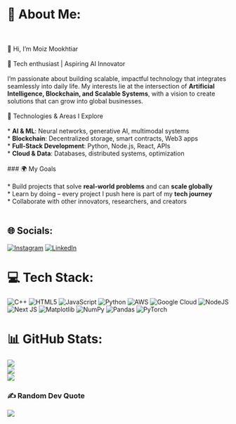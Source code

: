 # 💫 About Me:
<br><br> 👋 Hi, I’m Moiz Mookhtiar<br><br>🚀 Tech enthusiast | Aspiring AI Innovator <br><br>I’m passionate about building scalable, impactful technology that integrates seamlessly into daily life. My interests lie at the intersection of **Artificial Intelligence, Blockchain, and Scalable Systems**, with a vision to create solutions that can grow into global businesses.<br><br> 🔧 Technologies & Areas I Explore<br><br>* **AI & ML**: Neural networks, generative AI, multimodal systems<br>* **Blockchain**: Decentralized storage, smart contracts, Web3 apps<br>* **Full-Stack Development**: Python, Node.js, React, APIs<br>* **Cloud & Data**: Databases, distributed systems, optimization<br><br>### 🌍 My Goals<br><br>* Build projects that solve **real-world problems** and can **scale globally**<br>* Learn by doing – every project I push here is part of my **tech journey**<br>* Collaborate with other innovators, researchers, and creators<br><br>


## 🌐 Socials:
[![Instagram](https://img.shields.io/badge/Instagram-%23E4405F.svg?logo=Instagram&logoColor=white)](https://instagram.com/moizmookhtiar23) [![LinkedIn](https://img.shields.io/badge/LinkedIn-%230077B5.svg?logo=linkedin&logoColor=white)](https://linkedin.com/in/MoizMookhtiar) 

# 💻 Tech Stack:
![C++](https://img.shields.io/badge/c++-%2300599C.svg?style=for-the-badge&logo=c%2B%2B&logoColor=white) ![HTML5](https://img.shields.io/badge/html5-%23E34F26.svg?style=for-the-badge&logo=html5&logoColor=white) ![JavaScript](https://img.shields.io/badge/javascript-%23323330.svg?style=for-the-badge&logo=javascript&logoColor=%23F7DF1E) ![Python](https://img.shields.io/badge/python-3670A0?style=for-the-badge&logo=python&logoColor=ffdd54) ![AWS](https://img.shields.io/badge/AWS-%23FF9900.svg?style=for-the-badge&logo=amazon-aws&logoColor=white) ![Google Cloud](https://img.shields.io/badge/GoogleCloud-%234285F4.svg?style=for-the-badge&logo=google-cloud&logoColor=white) ![NodeJS](https://img.shields.io/badge/node.js-6DA55F?style=for-the-badge&logo=node.js&logoColor=white) ![Next JS](https://img.shields.io/badge/Next-black?style=for-the-badge&logo=next.js&logoColor=white) ![Matplotlib](https://img.shields.io/badge/Matplotlib-%23ffffff.svg?style=for-the-badge&logo=Matplotlib&logoColor=black) ![NumPy](https://img.shields.io/badge/numpy-%23013243.svg?style=for-the-badge&logo=numpy&logoColor=white) ![Pandas](https://img.shields.io/badge/pandas-%23150458.svg?style=for-the-badge&logo=pandas&logoColor=white) ![PyTorch](https://img.shields.io/badge/PyTorch-%23EE4C2C.svg?style=for-the-badge&logo=PyTorch&logoColor=white)
# 📊 GitHub Stats:
![](https://github-readme-stats.vercel.app/api?username=MoizMookhtiar&theme=tokyonight&hide_border=false&include_all_commits=false&count_private=false)<br/>
![](https://nirzak-streak-stats.vercel.app/?user=MoizMookhtiar&theme=tokyonight&hide_border=false)<br/>
![](https://github-readme-stats.vercel.app/api/top-langs/?username=MoizMookhtiar&theme=tokyonight&hide_border=false&include_all_commits=false&count_private=false&layout=compact)

### ✍️ Random Dev Quote
![](https://quotes-github-readme.vercel.app/api?type=horizontal&theme=radical)

###
<!-- Proudly created with GPRM ( https://gprm.itsvg.in ) -->

